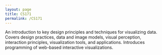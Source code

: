 ```yaml
---
layout: page
title: CS171
permalink: /CS171
---
```

An introduction to key design principles and techniques for visualizing data. Covers design practices, data and image models, visual perception, interaction principles, visualization tools, and applications. Introduces programming of web-based interactive visualizations.
